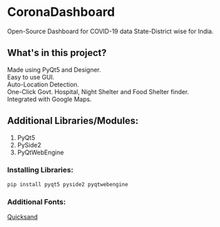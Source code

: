 # CoronaDashboard
Open-Source Dashboard for COVID-19 data State-District wise for India.     

## What's in this project?  
  
Made using PyQt5 and Designer.    
Easy to use GUI.       
Auto-Location Detection.  
One-Click Govt. Hospital, Night Shelter and Food Shelter finder.    
Integrated with Google Maps.  
  
## Additional Libraries/Modules:
1. PyQt5  
2. PySide2  
3. PyQtWebEngine  

### Installing Libraries:  
  
    pip install pyqt5 pyside2 pyqtwebengine  

### Additional Fonts:  
  
[Quicksand](https://github.com/Arduino3128/CoronaDashboard/blob/master/Quicksand-VariableFont_wght.ttf?raw=true)  
